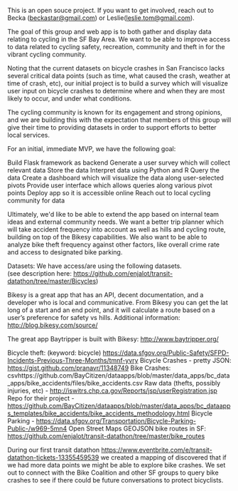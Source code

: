 This is an open souce project.  If you want to get involved, reach out to Becka (beckastar@gmail.com) or Leslie(leslie.tom@gmail.com). 

The goal of this group and web app is to both gather and display data relating to cycling in the SF Bay Area.  We want to be able to improve access to data related to cycling safety, recreation, community and theft in for the vibrant cycling community.  

Noting that the current datasets on bicycle crashes in San Francisco lacks several critical data points (such as time, what caused the crash, weather at time of crash, etc), our initial project is to build a survey which will visualize user input on bicycle crashes to determine where and when they are most likely to occur, and under what conditions. 

The cycling community is known for its engagement and strong opinions, and we are building this with the expectation that members of this group will give their time to providing datasets in order to support efforts to better local services. 

For an initial, immediate MVP, we have the following goal:

Build Flask framework as backend
Generate a user survey which will collect relevant data
Store the data
Interpret data using Python and R
Query the data 
Create a dashboard which will visualize the data along user-selected pivots
Provide user interface which allows queries along various pivot points
Deploy app so it is accessible online
Reach out to local cycling community for data

Ultimately, we'd like to be able to extend the app based on internal team ideas and external community needs. We want a better trip planner which will take accident frequency into account as well as hills and cycling route, building on top of the Bikesy capabilities.  We also want to be able to analyze bike theft frequency against other factors, like overall crime rate and access to designated bike parking.  

Datasets:
We have access/are using the following datasets.   
(see description here: https://github.com/enjalot/transit-datathon/tree/master/Bicycles)


Bikesy is a great app that has an API, decent documentation, and a developer who is local and communicative.  From Bikesy you can get the lat long of a start and an end point, and it will calculate a route based on a user’s preference for safety vs hills.  Additional information:
http://blog.bikesy.com/source/

The great app Baytripper is built with  Bikesy:
http://www.baytripper.org/

Bicycle theft: (keyword: bicycle) https://data.sfgov.org/Public-Safety/SFPD-Incidents-Previous-Three-Months/tmnf-yvry
Bicycle Crashes - pretty JSON: https://gist.github.com/pranavr/11348749
Bike Crashes: csvhttps://github.com/BayCitizen/dataapps/blob/master/data_apps/bc_data_apps/bike_accidents/files/bike_accidents.csv
Raw data (thefts, possibly injuries, etc) - http://iswitrs.chp.ca.gov/Reports/jsp/userRegistration.jsp
Repo for their project -https://github.com/BayCitizen/dataapps/blob/master/data_apps/bc_dataapps_templates/bike_accidents/bike_accidents_methodology.html
Bicycle Parking - https://data.sfgov.org/Transportation/Bicycle-Parking-Public-/w969-5mn4
Open Street Maps GEOJSON bike routes in SF: https://github.com/enjalot/transit-datathon/tree/master/bike_routes


During our first transit datathon <https://www.eventbrite.com/e/transit-datathon-tickets-13355459539> we created a mapping of discovered that if we had more data points we might be able to explore bike crashes.  We set out to connect with the Bike Coalition and other SF groups to query bike crashes to see if there could be future conversations to protect bicyclists.   
